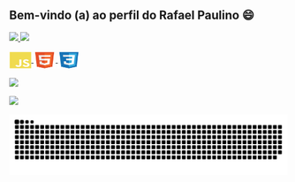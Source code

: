 ## Bem-vindo (a) ao perfil do Rafael Paulino 😄
<div>
  <a href="https://github.com/Rafael-Paulino">
  <img height="180em" src="https://github-readme-stats.vercel.app/api?username=Rafael-Paulino&show_icons=true&theme=tokyonight&include_all_commits=true&count_private=true"/>
  <img height="180em" src="https://github-readme-stats.vercel.app/api/top-langs/?username=Rafael-Paulino&layout=compact&langs_count=6&theme=tokyonight"/>
</div>
<div style="display: inline_block"><br>
  <img align="center" alt="Js" height="30" width="40" src="https://raw.githubusercontent.com/devicons/devicon/master/icons/javascript/javascript-plain.svg">
  <img align="center" alt="HTML" height="30" width="40" src="https://raw.githubusercontent.com/devicons/devicon/master/icons/html5/html5-original.svg">
  <img align="center" alt="CSS" height="30" width="40" src="https://raw.githubusercontent.com/devicons/devicon/master/icons/css3/css3-original.svg">
</div>
 
 <br>
 

 
<div> 
  <a href="https://www.instagram.com/faelz07/?next=%2F" target="_blank"><img src="https://img.shields.io/badge/-Instagram-%23E4405F?style=for-the-badge&logo=instagram&logoColor=white" target="_blank"></a>

  
  <a href="https://www.linkedin.com/in/rafael-paulino-1346aa265?lipi=urn%3Ali%3Apage%3Ad_flagship3_profile_view_base_contact_details%3BfINNtmnDQO%2BJ36bctx5MVw%3D%3D" target="_blank"><img src="https://img.shields.io/badge/-LinkedIn-%230077B5?style=for-the-badge&logo=linkedin&logoColor=white" target="_blank"></a> 
 
  ![Snake animation](https://github.com/Rafael-Paulino/Rafael-Paulino/blob/output/github-contribution-grid-snake.svg)

</div>
